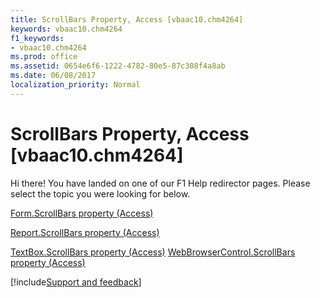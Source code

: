 ```yaml
---
title: ScrollBars Property, Access [vbaac10.chm4264]
keywords: vbaac10.chm4264
f1_keywords:
- vbaac10.chm4264
ms.prod: office
ms.assetid: 0654e6f6-1222-4782-80e5-87c308f4a8ab
ms.date: 06/08/2017
localization_priority: Normal
---
```



# ScrollBars Property, Access [vbaac10.chm4264]

Hi there! You have landed on one of our F1 Help redirector pages. Please select the topic you were looking for below.

[Form.ScrollBars property (Access)](https://msdn.microsoft.com/library/d35e3e88-10ce-20f8-d4b1-305b27992395%28Office.15%29.aspx)

[Report.ScrollBars property (Access)](https://msdn.microsoft.com/library/12693642-6288-4f21-40cd-5aa1d6886cca%28Office.15%29.aspx)

[TextBox.ScrollBars property (Access)](https://msdn.microsoft.com/library/de3adbf1-4398-8782-0998-d392ab860669%28Office.15%29.aspx)
[WebBrowserControl.ScrollBars property (Access)](https://msdn.microsoft.com/library/7f886ed1-32d1-5f0c-022f-e310046f75e0%28Office.15%29.aspx)

[!include[Support and feedback](~/includes/feedback-boilerplate.md)]